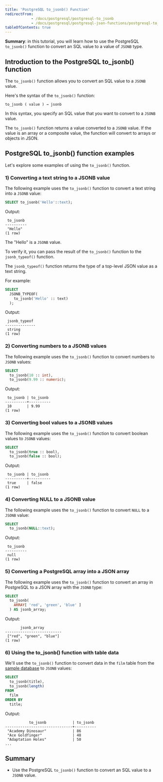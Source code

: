 ```yaml
---
title: 'PostgreSQL to_jsonb() Function'
redirectFrom:
            - /docs/postgresql/postgresql-to_jsonb 
            - /docs/postgresql/postgresql-json-functions/postgresql-to_jsonb
tableOfContents: true
---
```



**Summary**: in this tutorial, you will learn how to use the PostgreSQL `to_jsonb()` function to convert an SQL value to a value of `JSONB` type.

## Introduction to the PostgreSQL to_jsonb() function

The `to_jsonb()` function allows you to convert an SQL value to a `JSONB` value.

Here's the syntax of the `to_jsonb()` function:

```
to_jsonb ( value ) → jsonb
```

In this syntax, you specify an SQL value that you want to convert to a `JSONB` value.

The `to_jsonb()` function returns a value converted to a `JSONB` value. If the value is an array or a composite value, the function will convert to arrays or objects in JSON.

## PostgreSQL to_jsonb() function examples

Let's explore some examples of using the `to_jsonb()` function.

### 1) Converting a text string to a JSONB value

The following example uses the `to_jsonb()` function to convert a text string into a `JSONB` value:

```sql
SELECT to_jsonb('Hello'::text);
```

Output:

```
 to_jsonb
----------
 "Hello"
(1 row)
```

The "Hello" is a `JSONB` value.

To verify it, you can pass the result of the `to_jsonb()` function to the `jsonb_typeof()` function.

The `jsonb_typeof()` function returns the type of a top-level JSON value as a text string.

For example:

```sql
SELECT
  JSONB_TYPEOF(
    to_jsonb('Hello' :: text)
  );
```

Output:

```
 jsonb_typeof
--------------
 string
(1 row)
```

### 2) Converting numbers to a JSONB values

The following example uses the `to_jsonb()` function to convert numbers to `JSONB` values:

```sql
SELECT
  to_jsonb(10 :: int),
  to_jsonb(9.99 :: numeric);
```

Output:

```
 to_jsonb | to_jsonb
----------+----------
 10       | 9.99
(1 row)
```

### 3) Converting bool values to a JSONB values

The following example uses the `to_jsonb()` function to convert boolean values to `JSONB` values:

```sql
SELECT
  to_jsonb(true :: bool),
  to_jsonb(false :: bool);
```

Output:

```
 to_jsonb | to_jsonb
----------+----------
 true     | false
(1 row)
```

### 4) Converting NULL to a JSONB value

The following example uses the `to_jsonb()` function to convert `NULL` to a `JSONB` value:

```sql
SELECT
  to_jsonb(NULL::text);
```

Output:

```
 to_jsonb
----------
 null
(1 row)
```

### 5) Converting a PostgreSQL array into a JSON array

The following example uses the `to_jsonb()` function to convert an array in PostgreSQL to a JSON array with the `JSONB` type:

```sql
SELECT
  to_jsonb(
    ARRAY[ 'red', 'green', 'blue' ]
  ) AS jsonb_array;
```

Output:

```
       jsonb_array
--------------------------
 ["red", "green", "blue"]
(1 row)
```

### 6) Using the to_jsonb() function with table data

We'll use the `to_jsonb()` function to convert data in the `film` table from the [sample database](/docs/postgresql/postgresql-getting-started/postgresql-sample-database) to `JSONB` values:

```sql
SELECT
  to_jsonb(title),
  to_jsonb(length)
FROM
  film
ORDER BY
  title;
```

Output:

```
           to_jsonb            | to_jsonb
-------------------------------+----------
 "Academy Dinosaur"            | 86
 "Ace Goldfinger"              | 48
 "Adaptation Holes"            | 50
...
```

## Summary

- Use the PostgreSQL `to_jsonb()` function to convert an SQL value to a `JSONB` value.
